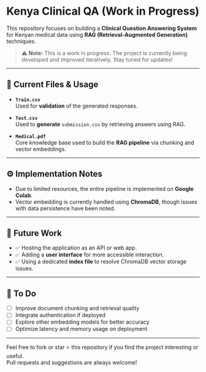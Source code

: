 # Kenya Clinical QA (Work in Progress)

This repository focuses on building a **Clinical Question Answering System** for Kenyan medical data using **RAG (Retrieval-Augmented Generation)** techniques.

> ⚠️ **Note:** This is a work in progress. The project is currently being developed and improved iteratively. Stay tuned for updates!

---

## 📁 Current Files & Usage

- **`Train.csv`**  
  Used for **validation** of the generated responses.

- **`Test.csv`**  
  Used to **generate** `submission.csv` by retrieving answers using RAG.

- **`Medical.pdf`**  
  Core knowledge base used to build the **RAG pipeline** via chunking and vector embeddings.

---

## ⚙️ Implementation Notes

- Due to limited resources, the entire pipeline is implemented on **Google Colab**.
- Vector embedding is currently handled using **ChromaDB**, though issues with data persistence have been noted.

---

## 🚧 Future Work

- ✅ Hosting the application as an API or web app.
- ✅ Adding a **user interface** for more accessible interaction.
- ✅ Using a dedicated **index file** to resolve ChromaDB vector storage issues.

---

## 📌 To Do

- [ ] Improve document chunking and retrieval quality  
- [ ] Integrate authentication if deployed  
- [ ] Explore other embedding models for better accuracy  
- [ ] Optimize latency and memory usage on deployment  

---

Feel free to fork or star ⭐ this repository if you find the project interesting or useful.  
Pull requests and suggestions are always welcome!

